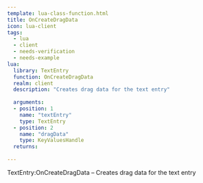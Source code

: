 ```yaml
---
template: lua-class-function.html
title: OnCreateDragData
icon: lua-client
tags:
  - lua
  - client
  - needs-verification
  - needs-example
lua:
  library: TextEntry
  function: OnCreateDragData
  realm: client
  description: "Creates drag data for the text entry"
  
  arguments:
  - position: 1
    name: "textEntry"
    type: TextEntry
  - position: 2
    name: "dragData"
    type: KeyValuesHandle
  returns:
    
---
```


<div class="lua__search__keywords">
TextEntry:OnCreateDragData &#x2013; Creates drag data for the text entry
</div>
